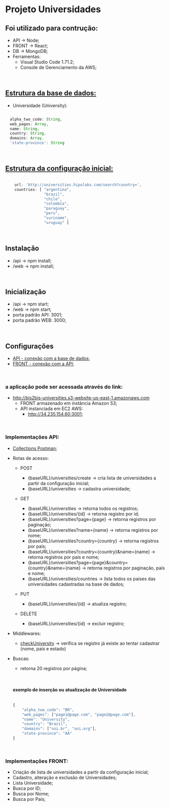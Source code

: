 # Projeto Universidades

## Foi utilizado para contrução:
- API -> Node;
- FRONT -> React;
- DB -> MongoDB;
- Ferramentas:
    - Visual Studio Code 1.71.2;
    - Console de Gerenciamento da AWS;

&nbsp;

## [Estrutura da base de dados:](https://github.com/rtof83/bis2bis-universities/blob/main/api/models/University.js)
- Universidade (University):

```javascript

  alpha_two_code: String,
  web_pages: Array,
  name: String,
  country: String,
  domains: Array,
  'state-province': String

```

&nbsp;

## [Estrutura da configuração inicial:](https://github.com/rtof83/bis2bis-universities/blob/main/api/models/Create.js)

```javascript

    url: 'http://universities.hipolabs.com/search?country=',
    countries: [ "argentina",
                 "brazil",
                 "chile",
                 "colombia",
                 "paraguay",
                 "peru",
                 "suriname",
                 "uruguay" ]
```

&nbsp;

## Instalação
- /api -> npm install;
- /web -> npm install;

&nbsp;

## Inicialização
- /api -> npm start;
- /web -> npm start;
- porta padrão API: 3001;
- porta padrão WEB: 3000;

&nbsp;

## Configurações
- [API - conexão com a base de dados](https://github.com/rtof83/bis2bis-universities/blob/main/api/database/conn.js);
- [FRONT - conexão com a API](https://github.com/rtof83/bis2bis-universities/blob/main/web/src/api.js);

&nbsp;

### a aplicação pode ser acessada através do link:
- http://bis2bis-universities.s3-website-us-east-1.amazonaws.com
    - FRONT armazenado em instância Amazon S3;
    - API instanciada em EC2 AWS:
        - http://34.235.154.60:3001;

&nbsp;

### Implementações API:
- [Collections Postman](https://github.com/rtof83/bis2bis-universities/blob/main/samples/universities.postman_collection.json);

- Rotas de acesso:
    - POST
        - {baseURL}/universities/create -> cria lista de universidades a partir da configuração inicial;
        - {baseURL}/universities -> cadastra universidade;

    - GET
        - {baseURL}/universities -> retorna todos os registros;
        - {baseURL}/universities/{id} -> retorna registro por id;
        - {baseURL}/universities?page={page} -> retorna registros por paginação;
        - {baseURL}/universities?name={name} -> retorna registros por nome;
        - {baseURL}/universities?country={country} -> retorna registros por país;
        - {baseURL}/universities?country={country}&name={name} -> retorna registros por país e nome;
        - {baseURL}/universities?page={page}&country={country}&name={name} -> retorna registros por paginação, país e nome;
        - {baseURL}/universities/countries -> lista todos os países das universidades cadastradas na base de dados;

    - PUT
        - {baseURL}/universities/{id} -> atualiza registro;

    - DELETE
        - {baseURL}/universities/{id} -> excluir registro;

- Middlewares:
    - [checkUniversity](https://github.com/rtof83/bis2bis-universities/blob/main/api/middlewares/checkUniversity.js) -> verifica se registro já existe ao tentar cadastrar (nome, país e estado)

- Buscas:
    - retorna 20 registros por página;

    &nbsp;

    #### exemplo de inserção ou atualização de Universidade

    ```javascript

    {
        "alpha_two_code": "BR",
        "web_pages": ["page1@page.com", "page2@page.com"],
        "name": "University",
        "country": "Brazil",
        "domains": ["uni.br", "uni.org"],
        "state-province": "AA"
    }
    ```

&nbsp;

### Implementações FRONT:
- Criação de lista de universidades a partir da configuração inicial;
- Cadastro, alteração e exclusão de Universidades;
- Lista Universidade;
- Busca por ID;
- Busca por Nome;
- Busca por País;
